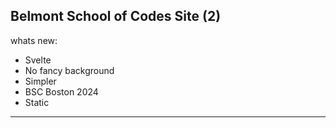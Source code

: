 Belmont School of Codes Site (2)
---
whats new:
- Svelte
- No fancy background
- Simpler
- BSC Boston 2024
- Static

---
